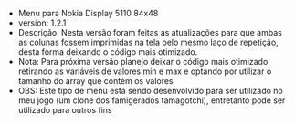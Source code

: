 - Menu para Nokia Display 5110 84x48
- version: 1.2.1
- Descrição: Nesta versão foram feitas as atualizações para que ambas as colunas fossem imprimidas na tela pelo mesmo laço de repetição, desta forma deixando o código mais otimizado.
- Nota: Para próxima versão planejo deixar o código mais otimizado retirando as variáveis de valores min e max e optando por utilizar o tamanho do array que contém os valores
- OBS: Este tipo de menu está sendo desenvolvido para ser utilizado no meu jogo (um clone dos famigerados tamagotchi), entretanto pode ser utilizado para outros fins